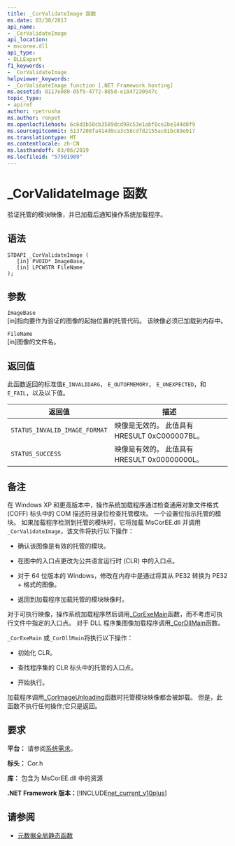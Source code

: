 ```yaml
---
title: _CorValidateImage 函数
ms.date: 03/30/2017
api_name:
- _CorValidateImage
api_location:
- mscoree.dll
api_type:
- DLLExport
f1_keywords:
- _CorValidateImage
helpviewer_keywords:
- _CorValidateImage function [.NET Framework hosting]
ms.assetid: 0117e080-05f9-4772-885d-e1847230947c
topic_type:
- apiref
author: rpetrusha
ms.author: ronpet
ms.openlocfilehash: 6c6d3b50cb3589dcd98c53e1abf0ce2be144d8f9
ms.sourcegitcommit: 5137208fa414d9ca3c58cdfd2155ac81bc89e917
ms.translationtype: MT
ms.contentlocale: zh-CN
ms.lasthandoff: 03/06/2019
ms.locfileid: "57501989"
---
```

# <a name="corvalidateimage-function"></a>_CorValidateImage 函数
验证托管的模块映像，并已加载后通知操作系统加载程序。  
  
## <a name="syntax"></a>语法  
  
```  
STDAPI _CorValidateImage (   
   [in] PVOID* ImageBase,  
   [in] LPCWSTR FileName  
);  
```  
  
## <a name="parameters"></a>参数  
 `ImageBase`  
 [in]指向要作为验证的图像的起始位置的托管代码。 该映像必须已加载到内存中。  
  
 `FileName`  
 [in]图像的文件名。  
  
## <a name="return-value"></a>返回值  
 此函数返回的标准值`E_INVALIDARG`， `E_OUTOFMEMORY`， `E_UNEXPECTED`，和`E_FAIL`，以及以下值。  
  
|返回值|描述|  
|------------------|-----------------|  
|`STATUS_INVALID_IMAGE_FORMAT`|映像是无效的。 此值具有 HRESULT 0xC000007BL。|  
|`STATUS_SUCCESS`|映像是有效的。 此值具有 HRESULT 0x00000000L。|  
  
## <a name="remarks"></a>备注  
 在 Windows XP 和更高版本中，操作系统加载程序通过检查通用对象文件格式 (COFF) 标头中的 COM 描述符目录位检查托管模块。 一个设置位指示托管的模块。 如果加载程序检测到托管的模块时，它将加载 MsCorEE.dll 并调用`_CorValidateImage`，该文件将执行以下操作：  
  
-   确认该图像是有效的托管的模块。  
  
-   在图中的入口点更改为公共语言运行时 (CLR) 中的入口点。  
  
-   对于 64 位版本的 Windows，修改在内存中是通过将其从 PE32 转换为 PE32 + 格式的图像。  
  
-   返回到加载程序加载托管的模块映像时。  
  
 对于可执行映像，操作系统加载程序然后调用[_CorExeMain](../../../../docs/framework/unmanaged-api/hosting/corexemain-function.md)函数，而不考虑可执行文件中指定的入口点。 对于 DLL 程序集图像加载程序调用[_CorDllMain](../../../../docs/framework/unmanaged-api/hosting/cordllmain-function.md)函数。  
  
 `_CorExeMain` 或`_CorDllMain`将执行以下操作：  
  
-   初始化 CLR。  
  
-   查找程序集的 CLR 标头中的托管的入口点。  
  
-   开始执行。  
  
 加载程序调用[_CorImageUnloading](../../../../docs/framework/unmanaged-api/hosting/corimageunloading-function.md)函数时托管模块映像都会被卸载。 但是，此函数不执行任何操作;它只是返回。  
  
## <a name="requirements"></a>要求  
 **平台：** 请参阅[系统需求](../../../../docs/framework/get-started/system-requirements.md)。  
  
 **标头：** Cor.h  
  
 **库：** 包含为 MsCorEE.dll 中的资源  
  
 **.NET Framework 版本：**[!INCLUDE[net_current_v10plus](../../../../includes/net-current-v10plus-md.md)]  
  
## <a name="see-also"></a>请参阅
- [元数据全局静态函数](../../../../docs/framework/unmanaged-api/metadata/metadata-global-static-functions.md)
